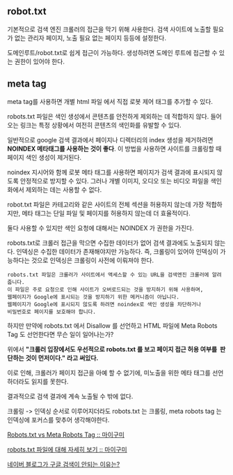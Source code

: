 ## robot.txt

기본적으로 검색 엔진 크롤러의 접근을 막기 위해 사용한다. 검색 사이트에 노출할 필요가 없는 관리자 페이지, 노출 필요 없는 페이지 등등에 설정한다.

도메인루트/robot.txt로 쉽게 접근이 가능하다. 생성하려면 도메인 루트에 접근할 수 있는 권한이 있어야 한다. 

## meta tag

meta tag를 사용하면 개별 html 파일 에서 직접 로봇 제어 태그를 추가할 수 있다.

robots.txt 파일은 색인 생성에서 콘텐츠를 안전하게 제외하는 데 적합하지 않다. 들어오는 링크는 특정 상황에서 여전히 콘텐츠의 색인화를 유발할 수 있다. 

일반적으로 google 검색 결과에서 페이지나 디렉터리의 index 생성을 제거하려면 **NOINDEX 메타태그를 사용하는 것이 좋다**. 이 방법을 사용하면 사이트를 크롤링할 때 페이지 색인 생성이 제거된다. 

noindex 지시어와 함께 로봇 메타 태그를 사용하면 페이지가 검색 결과에 표시되지 않도록 안정적으로 방지할 수 있다. 그러나 개별 이미지, 오디오 또는 비디오 파일을 색인화에서 제외하는 데는 사용할 수 없다.

robot.txt 파일은 카테고리와 같은 사이트의 전체 섹션을 허용하지 않는데 가장 적합하지만, 메타 태그는 단일 파일 및 페이지를 허용하지 않는데 더 효율적이다. 

둘다 사용할 수 있지만 색인 요청에 대해서는 NOINDEX 가 권한을 가진다. 

robots.txt로 크롤러 접근을 막으면 수집한 데이터가 없어 검색 결과에도 노출되지 않는다. 인덱싱은 수집한 데이터가 존재해야지만 가능하다. 즉, 크롤링이 있어야 인덱싱이 가능하다는 것으로 인덱싱은 크롤링이 사전에 이뤄져야 한다. 

```tsx
robots.txt 파일은 크롤러가 사이트에서 액세스할 수 있는 URL을 검색엔진 크롤러에 알려 줍니다. 
이 파일은 주로 요청으로 인해 사이트가 오버로드되는 것을 방지하기 위해 사용하며, 
웹페이지가 Google에 표시되는 것을 방지하기 위한 메커니즘이 아닙니다. 
웹페이지가 Google에 표시되지 않도록 하려면 noindex로 색인 생성을 차단하거나 
비밀번호로 페이지를 보호해야 합니다.
```

하지만 만약에 robots.txt 에서 Disallow 를 선언하고 HTML 파일에 Meta Robots Tag 도 선언한다면 무슨 일이 일어나는가?

위에서 **"크롤러 입장에서도 우선적으로 robots.txt 를 보고 페이지 접근 허용 여부를  판단하는 것이 먼저이다." 라고 써있다.** 

이로 인해, 크롤러가 페이지 접근을 아예 할 수 없기에, 미노출을 위한 메타 태그를 선언하더라도 읽지를 못한다.

결과적으로 검색 결과에 계속 노출될 수 밖에 없다.

크롤링 -> 인덱싱 순서로 이루어지더라도 robots.txt 는 크롤링, meta robots tag 는 인덱싱에 포커스를 맞추어 생각해야한다.

[Robots.txt vs Meta Robots Tag :: 마이구미](https://mygumi.tistory.com/407)

[robots.txt 파일에 대해 자세히 보기 :: 마이구미](https://mygumi.tistory.com/28)

[네이버 블로그가 구글 검색이 안되는 이유는?](https://seosem.kr/네이버-블로그가-구글-검색이-안되는-이유는/)

